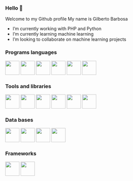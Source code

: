 ### Hello 👋


Welcome to my Github profile
My name is Gilberto Barbosa

- I’m currently working with PHP and Python
- I’m currently learning machine learning 
- I’m looking to collaborate on machine learning projects


### Programs languages

<div>
            <img height="45" width="45" src="https://cdn.jsdelivr.net/gh/devicons/devicon/icons/php/php-original.svg" />
            <img height="45" width="45" src="https://cdn.jsdelivr.net/gh/devicons/devicon/icons/python/python-original.svg" />             
            <img height="45" width="45" src="https://cdn.jsdelivr.net/gh/devicons/devicon/icons/r/r-original.svg" />          
            <img height="45" width="45" src="https://cdn.jsdelivr.net/gh/devicons/devicon/icons/javascript/javascript-original.svg" />
            <img height="45" width="45" src="https://cdn.jsdelivr.net/gh/devicons/devicon/icons/html5/html5-original.svg" />
            <img height="45" width="45" src="https://cdn.jsdelivr.net/gh/devicons/devicon/icons/css3/css3-original.svg" />   
          
</div>
          
          
### Tools and libraries

<div>            
            <img height="45" width="45" src="https://cdn.jsdelivr.net/gh/devicons/devicon/icons/git/git-original.svg" />
            <img height="45" width="45" src="https://cdn.jsdelivr.net/gh/devicons/devicon/icons/jupyter/jupyter-original-wordmark.svg" />
            <img height="45" width="45" src="https://cdn.jsdelivr.net/gh/devicons/devicon/icons/numpy/numpy-original.svg" />
            <img height="45" width="45" src="https://cdn.jsdelivr.net/gh/devicons/devicon/icons/pandas/pandas-original-wordmark.svg" />
            <img height="45" width="45" src="https://cdn.jsdelivr.net/gh/devicons/devicon/icons/visualstudio/visualstudio-plain.svg" /> 
            <img height="45" width="45" src="https://cdn.jsdelivr.net/gh/devicons/devicon/icons/pycharm/pycharm-original.svg" />        
</div>


### Data bases

<div>          
            <img height="45" width="45" src="https://cdn.jsdelivr.net/gh/devicons/devicon/icons/postgresql/postgresql-original.svg" />
            <img height="45" width="45" src="https://cdn.jsdelivr.net/gh/devicons/devicon/icons/mysql/mysql-original.svg" />
            <img height="45" width="45" src="https://cdn.jsdelivr.net/gh/devicons/devicon/icons/microsoftsqlserver/microsoftsqlserver-plain.svg" />
            <img height="45" width="45" src="https://cdn.jsdelivr.net/gh/devicons/devicon/icons/mongodb/mongodb-original.svg" />       
</div>  

### Frameworks

<div>          
            <img height="45" width="45" src="https://cdn.jsdelivr.net/gh/devicons/devicon/icons/laravel/laravel-plain-wordmark.svg" />
            <img height="45" width="45" src="https://cdn.jsdelivr.net/gh/devicons/devicon/icons/django/django-plain.svg" />
  
</div>
